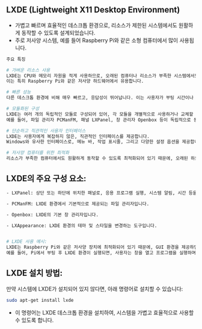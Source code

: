 ## LXDE (Lightweight X11 Desktop Environment)

- 가볍고 빠르며 효율적인 데스크톱 환경으로, 리소스가 제한된 시스템에서도 원활하게 동작할 수 있도록 설계되었습니다.
- 주로 저사양 시스템, 예를 들어 Raspberry Pi와 같은 소형 컴퓨터에서 많이 사용됩니다.

```bash
주요 특징

# 가벼운 리소스 사용
LXDE는 CPU와 메모리 자원을 적게 사용하므로, 오래된 컴퓨터나 리소스가 부족한 시스템에서도 원활하게 실행될 수 있습니다.
이는 특히 Raspberry Pi와 같은 저사양 하드웨어에서 유용합니다.

# 빠른 성능
다른 데스크톱 환경에 비해 매우 빠르고, 응답성이 뛰어납니다. 이는 사용자가 부팅 시간이나 애플리케이션 로딩 시간에서 좋은 성능을 경험하게 합니다.

# 모듈화된 구성
LXDE는 여러 개의 독립적인 모듈로 구성되어 있어, 각 모듈을 개별적으로 사용하거나 교체할 수 있습니다.
예를 들어, 파일 관리자 PCManFM, 패널 LXPanel, 창 관리자 Openbox 등이 독립적으로 동작합니다.

# 단순하고 직관적인 사용자 인터페이스
LXDE는 사용자에게 복잡하지 않은, 직관적인 인터페이스를 제공합니다.
Windows와 유사한 인터페이스로, 메뉴 바, 작업 표시줄, 그리고 다양한 설정 옵션을 제공합니다.

# 저사양 컴퓨터를 위한 최적화
리소스가 부족한 컴퓨터에서도 원활하게 동작할 수 있도록 최적화되어 있기 때문에, 오래된 하드웨어나 가벼운 시스템에서 좋은 성능을 발휘합니다.
```


## LXDE의 주요 구성 요소:
```bash
- LXPanel: 상단 또는 하단에 위치한 패널로, 응용 프로그램 실행, 시스템 알림, 시간 등을 표시합니다.

- PCManFM: LXDE 환경에서 기본적으로 제공되는 파일 관리자입니다.

- Openbox: LXDE의 기본 창 관리자입니다.

- LXAppearance: LXDE 환경의 테마 및 스타일을 변경하는 도구입니다.


# LXDE 사용 예시:
LXDE는 Raspberry Pi와 같은 저사양 장치에 최적화되어 있기 때문에, GUI 환경을 제공하면서도 시스템 자원을 최소화하는 데 유리합니다.
예를 들어, Pi에서 부팅 후 LXDE 환경이 실행되면, 사용자는 창을 열고 프로그램을 실행하며, 웹 브라우징 등을 할 수 있게 됩니다.
```
## LXDE 설치 방법:
만약 시스템에 LXDE가 설치되어 있지 않다면, 아래 명령어로 설치할 수 있습니다:

```bash
sudo apt-get install lxde
```
- 이 명령어는 LXDE 데스크톱 환경을 설치하여, 시스템을 가볍고 효율적으로 사용할 수 있도록 합니다.

